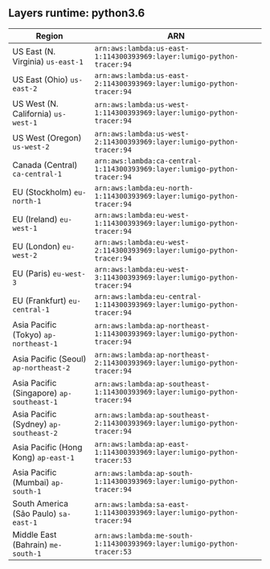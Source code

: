 Layers runtime: python3.6
----
| Region | ARN |
| --- | --- |
|US East (N. Virginia)  `us-east-1`|`arn:aws:lambda:us-east-1:114300393969:layer:lumigo-python-tracer:94`|
|US East (Ohio)  `us-east-2`|`arn:aws:lambda:us-east-2:114300393969:layer:lumigo-python-tracer:94`|
|US West (N. California)  `us-west-1`|`arn:aws:lambda:us-west-1:114300393969:layer:lumigo-python-tracer:94`|
|US West (Oregon)  `us-west-2`|`arn:aws:lambda:us-west-2:114300393969:layer:lumigo-python-tracer:94`|
|Canada (Central)  `ca-central-1`|`arn:aws:lambda:ca-central-1:114300393969:layer:lumigo-python-tracer:94`|
|EU (Stockholm)  `eu-north-1`|`arn:aws:lambda:eu-north-1:114300393969:layer:lumigo-python-tracer:94`|
|EU (Ireland)  `eu-west-1`|`arn:aws:lambda:eu-west-1:114300393969:layer:lumigo-python-tracer:94`|
|EU (London)  `eu-west-2`|`arn:aws:lambda:eu-west-2:114300393969:layer:lumigo-python-tracer:94`|
|EU (Paris)  `eu-west-3`|`arn:aws:lambda:eu-west-3:114300393969:layer:lumigo-python-tracer:94`|
|EU (Frankfurt)  `eu-central-1`|`arn:aws:lambda:eu-central-1:114300393969:layer:lumigo-python-tracer:94`|
|Asia Pacific (Tokyo)  `ap-northeast-1`|`arn:aws:lambda:ap-northeast-1:114300393969:layer:lumigo-python-tracer:94`|
|Asia Pacific (Seoul)  `ap-northeast-2`|`arn:aws:lambda:ap-northeast-2:114300393969:layer:lumigo-python-tracer:94`|
|Asia Pacific (Singapore)  `ap-southeast-1`|`arn:aws:lambda:ap-southeast-1:114300393969:layer:lumigo-python-tracer:94`|
|Asia Pacific (Sydney)  `ap-southeast-2`|`arn:aws:lambda:ap-southeast-2:114300393969:layer:lumigo-python-tracer:94`|
|Asia Pacific (Hong Kong)  `ap-east-1`|`arn:aws:lambda:ap-east-1:114300393969:layer:lumigo-python-tracer:53`|
|Asia Pacific (Mumbai)  `ap-south-1`|`arn:aws:lambda:ap-south-1:114300393969:layer:lumigo-python-tracer:94`|
|South America (São Paulo)  `sa-east-1`|`arn:aws:lambda:sa-east-1:114300393969:layer:lumigo-python-tracer:94`|
|Middle East (Bahrain)  `me-south-1`|`arn:aws:lambda:me-south-1:114300393969:layer:lumigo-python-tracer:53`|
